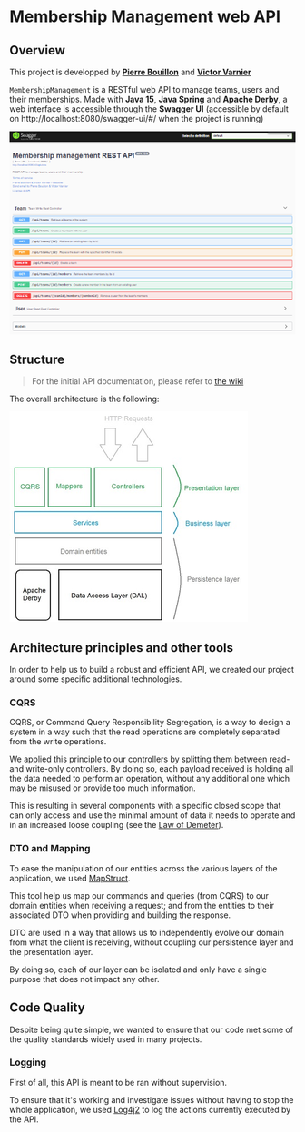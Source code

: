 # Membership Management web API

## Overview

This project is developped by **[Pierre Bouillon](https://www.linkedin.com/in/pierre-bouillon/)**
and **[Victor Varnier](https://www.linkedin.com/in/victor-varnier/)**

`MembershipManagement` is a RESTful web API to manage teams, users and their
memberships. Made with **Java 15**, **Java Spring** and **Apache Derby**, a web
interface is accessible through the **Swagger UI** (accessible by default on
http://localhost:8080/swagger-ui/#/ when the project is running)

![Swagger UI](../docs/images/api/swagger-overview.png)

## Structure

> For the initial API documentation, please refer to [the wiki](https://gitlab.telecomnancy.univ-lorraine.fr/sdisapp2021/membership-management/-/wikis/home)

The overall architecture is the following:

![architecture](../docs/images/api/architecture-overview.jpg)

## Architecture principles and other tools

In order to help us to build a robust and efficient API, we created our
project around some specific additional technologies.

### CQRS

CQRS, or Command Query Responsibility Segregation, is a way to design
a system in a way such that the read operations are completely
separated from the write operations.  

We applied this principle to our controllers by splitting them between
read- and write-only controllers. By doing so, each payload received
is holding all the data needed to perform an operation, without any
additional one which may be misused or provide too much information.

This is resulting in several components with a specific
closed scope that can only access and use the minimal amount
of data it needs to operate and in an increased loose coupling
(see the [Law of Demeter](https://en.wikipedia.org/wiki/Law_of_Demeter)).

### DTO and Mapping

To ease the manipulation of our entities across the various layers of the
application, we used [MapStruct](https://mapstruct.org/).

This tool help us map our commands and queries (from CQRS) to our domain
entities when receiving a request; and from the entities to their associated
DTO when providing and building the response.

DTO are used in a way that allows us to independently evolve our domain from what the
client is receiving, without coupling our persistence layer and the presentation
layer.

By doing so, each of our layer can be isolated and only have a single purpose
that does not impact any other.

## Code Quality

Despite being quite simple, we wanted to ensure that our code met some of the
quality standards widely used in many projects.

### Logging

First of all, this API is meant to be ran without supervision.

To ensure that it's working and investigate issues without having to stop the
whole application, we used [Log4j2](https://logging.apache.org/log4j/2.x/) to
log the actions currently executed by the API.
